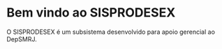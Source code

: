 # Bem vindo ao SISPRODESEX

O SISPRODESEX é um subsistema desenvolvido para apoio gerencial ao DepSMRJ.